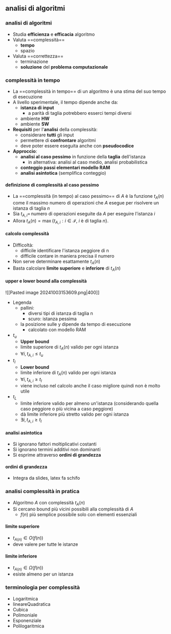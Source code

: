 ## analisi di algoritmi
### analisi di algoritmi
- Studia **efficienza** e **efficacia** algoritmo
- Valuta ==complessità==
	- **tempo**
	- spazio
- Valuta ==correttezza==
	- terminazione
	- **soluzione** del **problema** **computazionale**
### complessità in tempo
- La ==complessità in tempo== di un algoritmo è una stima del suo tempo di esecuzione
- A livello sperimentale, il tempo dipende anche da:
	- **istanza di input**
		-  a parità di taglia potrebbero esserci tempi diversi
	- ambiente **HW**
	- ambiente **SW**
- **Requisiti** per l'**analisi** della complessità:
	- considerare **tutti** gli input
	- permettere di **confrontare** algoritmi
	- deve poter essere eseguita anche con **pseudocodice**
- **Approccio**:
	- **analisi al caso pessimo** in funzione della **taglia** dell'istanza
		- in alternativa: analisi al caso medio, analisi probabilistica
	- **conteggio passi elementari modello RAM**
	- **analisi asintotica** (semplifica conteggio)
#### definizione di complessità al caso pessimo
- La ==complessità (in tempo) al caso pessimo== di $A$ è la funzione $t_A(n)$ come il massimo numero di operazioni che $A$ esegue per risolvere un istanza di taglia $n$
- Sia $t_{A,i}=\,$numero di operazioni eseguite da $A$ per eseguire l'istanza $i$
- Allora $t_A(n) = \max \left\{ t_{A,i} : i \in \mathcal{I}, \ i \ \text{è di taglia} \ n \right\}.$
#### calcolo complessità
- Difficoltà:
	- difficile identificare l'istanza peggiore di n
	- difficile contare in maniera precisa il numero
- Non serve determinare esattamente $t_{A}(n)$
- Basta calcolare **limite superiore** e **inferiore** di $t_{A}(n)$
#### upper e lower bound alla complessità
![[Pasted image 20241003153609.png|400]]
- Legenda
	- pallini: 
		- diversi tipi di istanza di taglia n
		- scuro: istanza pessima
	- la posizione sulle y dipende da tempo di esecuzione
		- calcolato con modello RAM
- $t_u$
	- **Upper bound**
	- limite superiore di $t_A(n)$ valido per ogni istanza
	- $\forall i, t_{A,i} \leq t_u$
- $t_l$
	- **Lower bound**
	- limite inferiore di $t_A(n)$ valido per ogni istanza
	- $\forall i, t_{A,i} \geq t_l$
	- viene incluso nel calcolo anche il caso migliore quindi non è molto utile
- $t_L$
	- limite inferiore valido per almeno un'istanza (considerando quella caso peggiore o più vicina a caso peggiore)
	- dà limite inferiore più stretto valido per ogni istanza
	- $\exists i, t_{A,i} \geq t_l$
#### analisi asintotica
- Si ignorano fattori moltiplicativi costanti
- Si ignorano termini additivi non dominanti
- Si esprime attraverso **ordini di grandezza**
#### ordini di grandezza
- Integra da slides, latex fa schifo

### analisi complessità in pratica
- Algoritmo $A$ con complessità $t_A(n)$
- Si cercano bound più vicini possibili alla complessità di $A$
	- $f(n)$ più semplice possibile solo con elementi essenziali
#### limite superiore
- $t_{A(n)}\in O(f(n))$
- deve valere per tutte le istanze
#### limite inferiore
- $t_{A(n)}\in \Omega(f(n))$
- esiste almeno per un istanza

### terminologia per complessità
- Logaritmica
- lineareQuadratica
- Cubica
- Polimoniale
- Esponenziale
- Polilogaritmica
